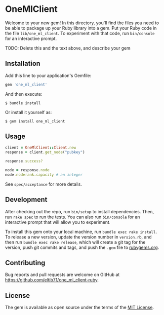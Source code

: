 # OneMlClient

Welcome to your new gem! In this directory, you'll find the files you need to be able to package up your Ruby library into a gem. Put your Ruby code in the file `lib/one_ml_client`. To experiment with that code, run `bin/console` for an interactive prompt.

TODO: Delete this and the text above, and describe your gem

## Installation

Add this line to your application's Gemfile:

```ruby
gem 'one_ml_client'
```

And then execute:

    $ bundle install

Or install it yourself as:

    $ gem install one_ml_client

## Usage

```ruby
client = OneMlClient::Client.new
response = client.get_node("pubkey")

response.success?

node = response.node
node.noderank.capacity # an integer
```

See `spec/acceptance` for more details.

## Development

After checking out the repo, run `bin/setup` to install dependencies. Then, run `rake spec` to run the tests. You can also run `bin/console` for an interactive prompt that will allow you to experiment.

To install this gem onto your local machine, run `bundle exec rake install`. To release a new version, update the version number in `version.rb`, and then run `bundle exec rake release`, which will create a git tag for the version, push git commits and tags, and push the `.gem` file to [rubygems.org](https://rubygems.org).

## Contributing

Bug reports and pull requests are welcome on GitHub at https://github.com/eltib71/one_ml_client-ruby.


## License

The gem is available as open source under the terms of the [MIT License](https://opensource.org/licenses/MIT).
